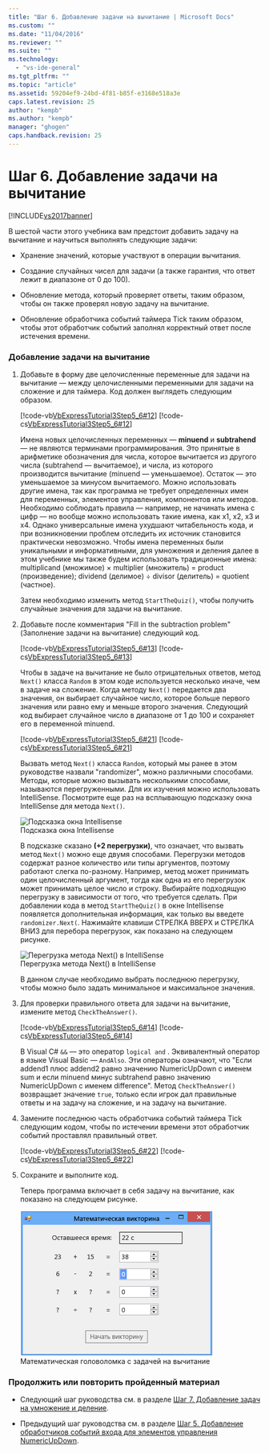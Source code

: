 ```yaml
---
title: "Шаг 6. Добавление задачи на вычитание | Microsoft Docs"
ms.custom: ""
ms.date: "11/04/2016"
ms.reviewer: ""
ms.suite: ""
ms.technology: 
  - "vs-ide-general"
ms.tgt_pltfrm: ""
ms.topic: "article"
ms.assetid: 59204ef9-24bd-4f81-b85f-e3168e518a3e
caps.latest.revision: 25
author: "kempb"
ms.author: "kempb"
manager: "ghogen"
caps.handback.revision: 25
---
```

# Шаг 6. Добавление задачи на вычитание
[!INCLUDE[vs2017banner](../code-quality/includes/vs2017banner.md)]

В шестой части этого учебника вам предстоит добавить задачу на вычитание и научиться выполнять следующие задачи:  
  
-   Хранение значений, которые участвуют в операции вычитания.  
  
-   Создание случайных чисел для задачи \(а также гарантия, что ответ лежит в диапазоне от 0 до 100\).  
  
-   Обновление метода, который проверяет ответы, таким образом, чтобы он также проверял новую задачу на вычитание.  
  
-   Обновление обработчика событий таймера Tick таким образом, чтобы этот обработчик событий заполнял корректный ответ после истечения времени.  
  
### Добавление задачи на вычитание  
  
1.  Добавьте в форму две целочисленные переменные для задачи на вычитание — между целочисленными переменными для задачи на сложение и для таймера.  Код должен выглядеть следующим образом.  
  
     [!code-vb[VbExpressTutorial3Step5_6#12](../ide/codesnippet/VisualBasic/step-6-add-a-subtraction-problem_1.vb)]
     [!code-cs[VbExpressTutorial3Step5_6#12](../ide/codesnippet/CSharp/step-6-add-a-subtraction-problem_1.cs)]  
  
     Имена новых целочисленных переменных — **minuend** и **subtrahend** — не являются терминами программирования.  Это принятые в арифметике обозначения для числа, которое вычитается из другого числа \(subtrahend — вычитаемое\), и числа, из которого производится вычитание \(minuend — уменьшаемое\).  Остаток — это уменьшаемое за минусом вычитаемого.  Можно использовать другие имена, так как программа не требует определенных имен для переменных, элементов управления, компонентов или методов.  Необходимо соблюдать правила — например, не начинать имена с цифр — но вообще можно использовать такие имена, как x1, x2, x3 и x4.  Однако универсальные имена ухудшают читабельность кода, и при возникновении проблем отследить их источник становится практически невозможно.  Чтобы имена переменных были уникальными и информативными, для умножения и деления далее в этом учебнике мы также будем использовать традиционные имена: multiplicand \(множимое\) × multiplier \(множитель\) \= product \(произведение\); dividend \(делимое\) ÷ divisor \(делитель\) \= quotient \(частное\).  
  
     Затем необходимо изменить метод `StartTheQuiz()`, чтобы получить случайные значения для задачи на вычитание.  
  
2.  Добавьте после комментария "Fill in the subtraction problem" \(Заполнение задачи на вычитание\) следующий код.  
  
     [!code-vb[VbExpressTutorial3Step5_6#13](../ide/codesnippet/VisualBasic/step-6-add-a-subtraction-problem_2.vb)]
     [!code-cs[VbExpressTutorial3Step5_6#13](../ide/codesnippet/CSharp/step-6-add-a-subtraction-problem_2.cs)]  
  
     Чтобы в задаче на вычитание не было отрицательных ответов, метод `Next()` класса `Random` в этом коде используется несколько иначе, чем в задаче на сложение.  Когда методу `Next()` передается два значения, он выбирает случайное число, которое больше первого значения или равно ему и меньше второго значения.  Следующий код выбирает случайное число в диапазоне от 1 до 100 и сохраняет его в переменной minuend.  
  
     [!code-vb[VbExpressTutorial3Step5_6#21](../ide/codesnippet/VisualBasic/step-6-add-a-subtraction-problem_3.vb)]
     [!code-cs[VbExpressTutorial3Step5_6#21](../ide/codesnippet/CSharp/step-6-add-a-subtraction-problem_3.cs)]  
  
     Вызвать метод `Next()` класса `Random`, который мы ранее в этом руководстве назвали "randomizer", можно различными способами.  Методы, которые можно вызывать несколькими способами, называются перегруженными. Для их изучения можно использовать IntelliSense.  Посмотрите еще раз на всплывающую подсказку окна IntelliSense для метода `Next()`.  
  
     ![Подсказка окна Intellisense](~/ide/media/express_overloads.png "Express\_Overloads")  
Подсказка окна Intellisense  
  
     В подсказке сказано **\(\+2 перегрузки\)**, что означает, что вызвать метод `Next()` можно еще двумя способами.  Перегрузки методов содержат разное количество или типы аргументов, поэтому работают слегка по\-разному.  Например, метод может принимать один целочисленный аргумент, тогда как одна из его перегрузок может принимать целое число и строку.  Выбирайте подходящую перегрузку в зависимости от того, что требуется сделать.  При добавлении кода в метод `StartTheQuiz()` в окне Intellisense появляется дополнительная информация, как только вы введете `randomizer.Next(`.  Нажимайте клавиши СТРЕЛКА ВВЕРХ и СТРЕЛКА ВНИЗ для перебора перегрузок, как показано на следующем рисунке.  
  
     ![Перегрузка метода Next&#40;&#41; в IntelliSense](~/ide/media/express_nextoverload.png "Express\_NextOverload")  
Перегрузка метода Next\(\) в IntelliSense  
  
     В данном случае необходимо выбрать последнюю перегрузку, чтобы можно было задать минимальное и максимальное значения.  
  
3.  Для проверки правильного ответа для задачи на вычитание, измените метод `CheckTheAnswer()`.  
  
     [!code-vb[VbExpressTutorial3Step5_6#14](../ide/codesnippet/VisualBasic/step-6-add-a-subtraction-problem_4.vb)]
     [!code-cs[VbExpressTutorial3Step5_6#14](../ide/codesnippet/CSharp/step-6-add-a-subtraction-problem_4.cs)]  
  
     В Visual C\# `&&` — это оператор `logical and` .  Эквивалентный оператор в языке Visual Basic — `AndAlso`.  Эти операторы означают, что "Если addend1 плюс addend2 равно значению NumericUpDown с именем sum и если minuend минус subtrahend равно значению NumericUpDown с именем difference". Метод `CheckTheAnswer()` возвращает значение `true`, только если игрок дал правильные ответы и на задачу на сложение, и на задачу на вычитание.  
  
4.  Замените последнюю часть обработчика событий таймера Tick следующим кодом, чтобы по истечении времени этот обработчик событий проставлял правильный ответ.  
  
     [!code-vb[VbExpressTutorial3Step5_6#22](../ide/codesnippet/VisualBasic/step-6-add-a-subtraction-problem_5.vb)]
     [!code-cs[VbExpressTutorial3Step5_6#22](../ide/codesnippet/CSharp/step-6-add-a-subtraction-problem_5.cs)]  
  
5.  Сохраните и выполните код.  
  
     Теперь программа включает в себя задачу на вычитание, как показано на следующем рисунке.  
  
     ![Математическая головоломка с задачей на вычитание](../ide/media/express_addsubtract.png "Express\_AddSubtract")  
Математическая головоломка с задачей на вычитание  
  
### Продолжить или повторить пройденный материал  
  
-   Следующий шаг руководства см. в разделе [Шаг 7. Добавление задач на умножение и деление](../Topic/Step%207:%20Add%20Multiplication%20and%20Division%20Problems.md).  
  
-   Предыдущий шаг руководства см. в разделе [Шаг 5. Добавление обработчиков событий входа для элементов управления NumericUpDown](../Topic/Step%205:%20Add%20Enter%20Event%20Handlers%20for%20the%20NumericUpDown%20Controls.md).
